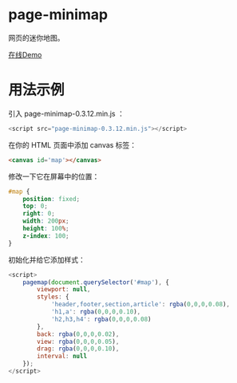 # page-minimap

网页的迷你地图。

[在线Demo](<https://www.lien.run/Project/page-minimap/>)

# 用法示例

引入 page-minimap-0.3.12.min.js ：

```javascript
<script src="page-minimap-0.3.12.min.js"></script>
```

在你的 HTML 页面中添加 canvas 标签：

```html
<canvas id='map'></canvas>
```

修改一下它在屏幕中的位置：

```css
#map {
    position: fixed;
    top: 0;
    right: 0;
    width: 200px;
    height: 100%;
    z-index: 100;
}
```

初始化并给它添加样式：

```js
<script>
    pagemap(document.querySelector('#map'), {
        viewport: null,
        styles: {
            'header,footer,section,article': rgba(0,0,0,0.08),
            'h1,a': rgba(0,0,0,0.10),
            'h2,h3,h4': rgba(0,0,0,0.08)
        },
        back: rgba(0,0,0,0.02),
        view: rgba(0,0,0,0.05),
        drag: rgba(0,0,0,0.10),
        interval: null
    });
</script>
```

